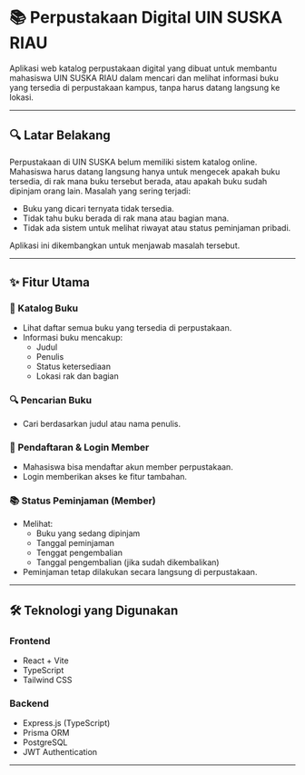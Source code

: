 # 📚 Perpustakaan Digital UIN SUSKA RIAU

Aplikasi web katalog perpustakaan digital yang dibuat untuk membantu mahasiswa UIN SUSKA RIAU dalam mencari dan melihat informasi buku yang tersedia di perpustakaan kampus, tanpa harus datang langsung ke lokasi.

---

## 🔍 Latar Belakang

Perpustakaan di UIN SUSKA belum memiliki sistem katalog online. Mahasiswa harus datang langsung hanya untuk mengecek apakah buku tersedia, di rak mana buku tersebut berada, atau apakah buku sudah dipinjam orang lain. Masalah yang sering terjadi:

- Buku yang dicari ternyata tidak tersedia.
- Tidak tahu buku berada di rak mana atau bagian mana.
- Tidak ada sistem untuk melihat riwayat atau status peminjaman pribadi.

Aplikasi ini dikembangkan untuk menjawab masalah tersebut.

---

## ✨ Fitur Utama

### 📖 Katalog Buku
- Lihat daftar semua buku yang tersedia di perpustakaan.
- Informasi buku mencakup:
    - Judul
    - Penulis
    - Status ketersediaan
    - Lokasi rak dan bagian

### 🔍 Pencarian Buku
- Cari berdasarkan judul atau nama penulis.

### 👤 Pendaftaran & Login Member
- Mahasiswa bisa mendaftar akun member perpustakaan.
- Login memberikan akses ke fitur tambahan.

### 📚 Status Peminjaman (Member)
- Melihat:
    - Buku yang sedang dipinjam
    - Tanggal peminjaman
    - Tenggat pengembalian
    - Tanggal pengembalian (jika sudah dikembalikan)
- Peminjaman tetap dilakukan secara langsung di perpustakaan.

---

## 🛠️ Teknologi yang Digunakan

### Frontend
- React + Vite
- TypeScript
- Tailwind CSS

### Backend
- Express.js (TypeScript)
- Prisma ORM
- PostgreSQL
- JWT Authentication

---
 
 
